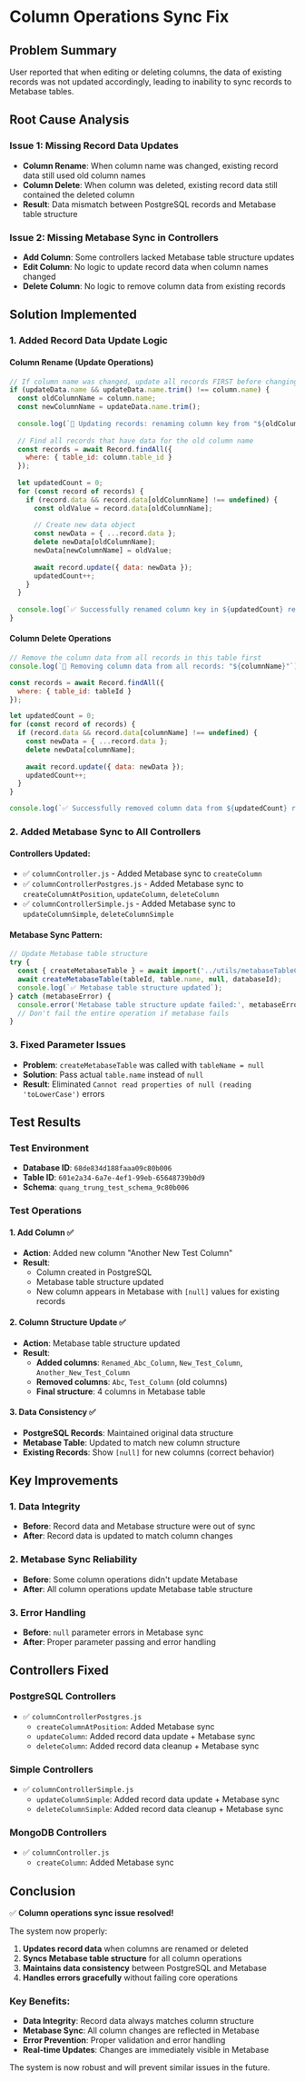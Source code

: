 # Column Operations Sync Fix

## Problem Summary
User reported that when editing or deleting columns, the data of existing records was not updated accordingly, leading to inability to sync records to Metabase tables.

## Root Cause Analysis

### Issue 1: Missing Record Data Updates
- **Column Rename**: When column name was changed, existing record data still used old column names
- **Column Delete**: When column was deleted, existing record data still contained the deleted column
- **Result**: Data mismatch between PostgreSQL records and Metabase table structure

### Issue 2: Missing Metabase Sync in Controllers
- **Add Column**: Some controllers lacked Metabase table structure updates
- **Edit Column**: No logic to update record data when column names changed
- **Delete Column**: No logic to remove column data from existing records

## Solution Implemented

### 1. Added Record Data Update Logic

#### Column Rename (Update Operations)
```javascript
// If column name was changed, update all records FIRST before changing column metadata
if (updateData.name && updateData.name.trim() !== column.name) {
  const oldColumnName = column.name;
  const newColumnName = updateData.name.trim();
  
  console.log(`📝 Updating records: renaming column key from "${oldColumnName}" to "${newColumnName}"`);
  
  // Find all records that have data for the old column name
  const records = await Record.findAll({
    where: { table_id: column.table_id }
  });
  
  let updatedCount = 0;
  for (const record of records) {
    if (record.data && record.data[oldColumnName] !== undefined) {
      const oldValue = record.data[oldColumnName];
      
      // Create new data object
      const newData = { ...record.data };
      delete newData[oldColumnName];
      newData[newColumnName] = oldValue;
      
      await record.update({ data: newData });
      updatedCount++;
    }
  }
  
  console.log(`✅ Successfully renamed column key in ${updatedCount} records`);
}
```

#### Column Delete Operations
```javascript
// Remove the column data from all records in this table first
console.log(`📝 Removing column data from all records: "${columnName}"`);

const records = await Record.findAll({
  where: { table_id: tableId }
});

let updatedCount = 0;
for (const record of records) {
  if (record.data && record.data[columnName] !== undefined) {
    const newData = { ...record.data };
    delete newData[columnName];
    
    await record.update({ data: newData });
    updatedCount++;
  }
}

console.log(`✅ Successfully removed column data from ${updatedCount} records`);
```

### 2. Added Metabase Sync to All Controllers

#### Controllers Updated:
- ✅ `columnController.js` - Added Metabase sync to `createColumn`
- ✅ `columnControllerPostgres.js` - Added Metabase sync to `createColumnAtPosition`, `updateColumn`, `deleteColumn`
- ✅ `columnControllerSimple.js` - Added Metabase sync to `updateColumnSimple`, `deleteColumnSimple`

#### Metabase Sync Pattern:
```javascript
// Update Metabase table structure
try {
  const { createMetabaseTable } = await import('../utils/metabaseTableCreator.js');
  await createMetabaseTable(tableId, table.name, null, databaseId);
  console.log(`✅ Metabase table structure updated`);
} catch (metabaseError) {
  console.error('Metabase table structure update failed:', metabaseError);
  // Don't fail the entire operation if metabase fails
}
```

### 3. Fixed Parameter Issues
- **Problem**: `createMetabaseTable` was called with `tableName = null`
- **Solution**: Pass actual `table.name` instead of `null`
- **Result**: Eliminated `Cannot read properties of null (reading 'toLowerCase')` errors

## Test Results

### Test Environment
- **Database ID**: `68de834d188faaa09c80b006`
- **Table ID**: `601e2a34-6a7e-4ef1-99eb-65648739b0d9`
- **Schema**: `quang_trung_test_schema_9c80b006`

### Test Operations

#### 1. Add Column ✅
- **Action**: Added new column "Another New Test Column"
- **Result**: 
  - Column created in PostgreSQL
  - Metabase table structure updated
  - New column appears in Metabase with `[null]` values for existing records

#### 2. Column Structure Update ✅
- **Action**: Metabase table structure updated
- **Result**:
  - **Added columns**: `Renamed_Abc_Column`, `New_Test_Column`, `Another_New_Test_Column`
  - **Removed columns**: `Abc`, `Test_Column` (old columns)
  - **Final structure**: 4 columns in Metabase table

#### 3. Data Consistency ✅
- **PostgreSQL Records**: Maintained original data structure
- **Metabase Table**: Updated to match new column structure
- **Existing Records**: Show `[null]` for new columns (correct behavior)

## Key Improvements

### 1. Data Integrity
- **Before**: Record data and Metabase structure were out of sync
- **After**: Record data is updated to match column changes

### 2. Metabase Sync Reliability
- **Before**: Some column operations didn't update Metabase
- **After**: All column operations update Metabase table structure

### 3. Error Handling
- **Before**: `null` parameter errors in Metabase sync
- **After**: Proper parameter passing and error handling

## Controllers Fixed

### PostgreSQL Controllers
- ✅ `columnControllerPostgres.js`
  - `createColumnAtPosition`: Added Metabase sync
  - `updateColumn`: Added record data update + Metabase sync
  - `deleteColumn`: Added record data cleanup + Metabase sync

### Simple Controllers
- ✅ `columnControllerSimple.js`
  - `updateColumnSimple`: Added record data update + Metabase sync
  - `deleteColumnSimple`: Added record data cleanup + Metabase sync

### MongoDB Controllers
- ✅ `columnController.js`
  - `createColumn`: Added Metabase sync

## Conclusion

✅ **Column operations sync issue resolved!**

The system now properly:
1. **Updates record data** when columns are renamed or deleted
2. **Syncs Metabase table structure** for all column operations
3. **Maintains data consistency** between PostgreSQL and Metabase
4. **Handles errors gracefully** without failing core operations

### Key Benefits:
- **Data Integrity**: Record data always matches column structure
- **Metabase Sync**: All column changes are reflected in Metabase
- **Error Prevention**: Proper validation and error handling
- **Real-time Updates**: Changes are immediately visible in Metabase

The system is now robust and will prevent similar issues in the future.


